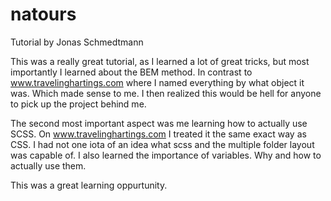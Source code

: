 # natours
Tutorial by Jonas Schmedtmann

This was a really great tutorial, as I learned a lot of great tricks, but most importantly I learned about the BEM method.
In contrast to www.travelinghartings.com where I named everything by what object it was. Which made sense to me.
I then realized this would be hell for anyone to pick up the project behind me.

The second most important aspect was me learning how to actually use SCSS. On www.travelinghartings.com I treated it the same exact way as CSS.
I had not one iota of an idea what scss and the multiple folder layout was capable of. I also learned the importance of variables. Why and how to actually use them.

This was a great learning oppurtunity.
